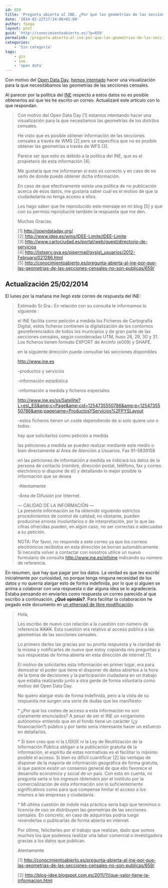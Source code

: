 ```yaml
---
id: 659
title: 'Pregunta abierta al INE. ¿Por qué las geometrías de las secciones censales no son públicas?'
date: '2014-02-22T17:34:06+01:00'
author: fpuga
layout: post
guid: 'http://conocimientoabierto.es/?p=659'
permalink: /pregunta-abierta-al-ine-por-que-las-geometrias-de-las-secciones-censales-no-son-publicas/659/
categories:
    - 'Sin categoría'
tags:
    - gis
    - ine
    - 'open data'
---
```


Con motivo del [Open Data Day](http://opendataday.org/), [hemos intentado](http://vigodd2014.wordpress.com/) hacer una visualización para la que necesitábamos las geometrías de las secciones censales.

Al parecer por la política del [INE](http://www.ine.es/infoine/) respecto a estos datos no es posible obtenerlos así que les he escrito un correo. Actualizaré este artículo con lo que respondan.

> Con motivo del Open Data Day \[1\] estamos intentando hacer una visualización para la que necesitamos las geometrías de los distritos censales.
> 
> He visto que es posible obtener información de las secciones censales a través de WMS \[2\] pero se especifica que no es posible obtener las geometrías a través de WFS \[3\].
> 
> Parece ser que esto es debido a la política del INE, que es el propietario de esta información \[4\].
> 
> Me gustaría que me informaran si esto es correcto y en caso de no serlo de donde puedo obtener dicha información.
> 
> En caso de que efectivamente exista una política de no publicación acerca de esos datos, me gustaría saber cual es el motivo de que la ciudadadanía no tenga acceso a ellos.
> 
> Les hago saber que he reproducido este mensaje en mi blog \[5\] y que con su permiso reproduciré también la respuesta que me den.
> 
> Muchas Gracias.
> 
> \[1\] http://opendataday.org/  
> \[2\] http://www.idee.es/wms/IDEE-Limite/IDEE-Limite  
> \[3\] http://www.cartociudad.es/portal/web/guest/directorio-de-servicios  
> \[4\] http://listserv.gva.es/pipermail/gvsig\_usuarios/2012-February/021286.html  
> \[5\] http://conocimientoabierto.es/pregunta-abierta-al-ine-por-que-las-geometrias-de-las-secciones-censales-no-son-publicas/659/

## Actualización 25/02/2014

El lunes por la mañana me llegó este correo de respuesta del INE:

> Estimado Sr.Sra.: En relación con su consulta le informamos lo siguiente :
> 
> el INE facilita como petición a medida los Ficheros de Cartografía Digital, estos ficheros contienen la digitalización de los contornos georeferenciados de todos los municipios y de gran parte de las secciones censales, según coordenadas UTM, huso 28, 29, 30 y 31. Los ficheros tienen formato EXPORT de Arclnfo (e009) y SHAPE.
> 
> en la siguiente dirección puede consultar las secciones disponibles
> 
> http://www.ine.es
> 
> -productos y servicios
> 
> -información estadística
> 
> -información a medida y ficheros especiales
> 
> http://www.ine.es/ss/Satellite?L=es\_ES&amp;c=Page&amp;cid=1254735550786&amp;p=1254735550786&amp;pagename=ProductosYServicios%2FPYSLayout
> 
> -estos ficheros tienen un coste dependiendo de si solo quiere uno o todos.
> 
> hay que solicitarlos como petición a medida
> 
> las peticiones a medida se pueden realizar mediante este medio o bien directamente al Area de Atención a Usuarios. Fax 91-5839158
> 
> en las peticiones de información a medida se indicará los datos de la persona de contacto (nombre, dirección postal, teléfono, fax y correo electrónico si dispone de él) y detallando lo mejor posible la información que se desea
> 
> -Atentamente
> 
> -Área de Difusión por Internet.
> 
> — CALIDAD DE LA INFORMACIÓN —  
> La presente información se ha obtenido siguiendo estrictos procedimientos de control de calidad; no obstante, pueden producirse errores involuntarios o de interpretación, por lo que las cifras ofrecidas pueden, en algún caso, no ser correctas o adecuadas a su petición.
> 
> NOTA: Por favor, no responda a este correo ya que los correos electrónicos recibidos en esta dirección se borran automáticamente. Si necesita volver a contactar con nosotros utilice un nuevo formulario de consulta http://www.ine.es/infoine indicando su número de referencia.

En resumen, que hay que pagar por los datos. La verdad es que les escribí inicialmente por curiosidad, no porque tenga ninguna necesidad de los datos y no querría alargar esto de forma indefinida, por lo que si alguien se anima a colaborar con una respuesta o dar alguna idea se lo agradecería. Estaba pensando en enviarles como respuesta un correo parecido al que escribo a continuación. **¿Qué opináis?**. Para facilitar la colaboración he pegado este documento en [un etherpad de libre modificación](https://pad.riseup.net/p/carta_al_ine).

> Hola,
> 
> Les escribo de nuevo con relación a la cuestión con número de referencia <del>XXXX</del>. Esta cuestión era relativo al acceso pública a las geometrías de las secciones censales.
> 
> Lo primero darles las gracias por su pronta respuesta y la claridad de la misma y notificarles de nuevo que estoy copianda mis preguntas y sus respuestas de forma abierta en esta dirección de internet \[1\].
> 
> El motivo de solicitarles esta información en primer lugar, era para demostrar el poder que tiene el disponer de datos abiertos a la hora de la toma de decisiones y la participación ciudadana en un trabajo que estaba realizando junto a otra gente de forma voluntaria como motivo del Open Data Day.
> 
> No quiero alargar esto de forma indefinida, pero a la vista de su respuesta me surgen una serie de dudas que les manifiesto:
> 
> \* ¿Por qué los costes de acceso a esta información no son claramente enunciados? A pesar de ser el INE un «organismo autónomo» entiendo que en el fondo tiene un carácter (¿y financiación?) público y por tanto sería interesante hacer un esfuerzo en detallarlos.
> 
> \* Si bien creo que ni la LISIGE ni la Ley de Reutilización de la Información Pública obligan a la publicación gratuita de la información, el espíritu de estas normativas es el facilitar lo máximo posible el acceso. Si bien es difícil cuantificar \[2\] las ventajas de disponer de la mayoría de información geográfica de forma gratuita, si que parece existir un consenso general de que ello favorece el desarrollo económico y social de un país. Con esto en cuenta, mi pregunta sería si los ingresos obtenidos por el instituto por la comercialización de esta información son lo suficientemente significativos como para que compense limitar el acceso a los mismos a las empresas y ciudadanía.
> 
> \* Mi última cuestión de índole más práctica sería bajo que terminos o licencia de uso se distribuyen las geometrías de las secciones censales. En concreto, en caso de adquirirlas podría luego revenderlas o publicarlas de forma abierta en internet.
> 
> Por último, felicitarles por el trabajo que realizan, dado que somos muchos los que podemos realizar una labor comercial o investigadora gracias a los datos que publican.
> 
> Atentamente
> 
> \[1\] http://conocimientoabierto.es/pregunta-abierta-al-ine-por-que-las-geometrias-de-las-secciones-censales-no-son-publicas/659/
> 
> \[2\] http://blog-idee.blogspot.com.es/2011/11/que-valor-tiene-la-informacion.html